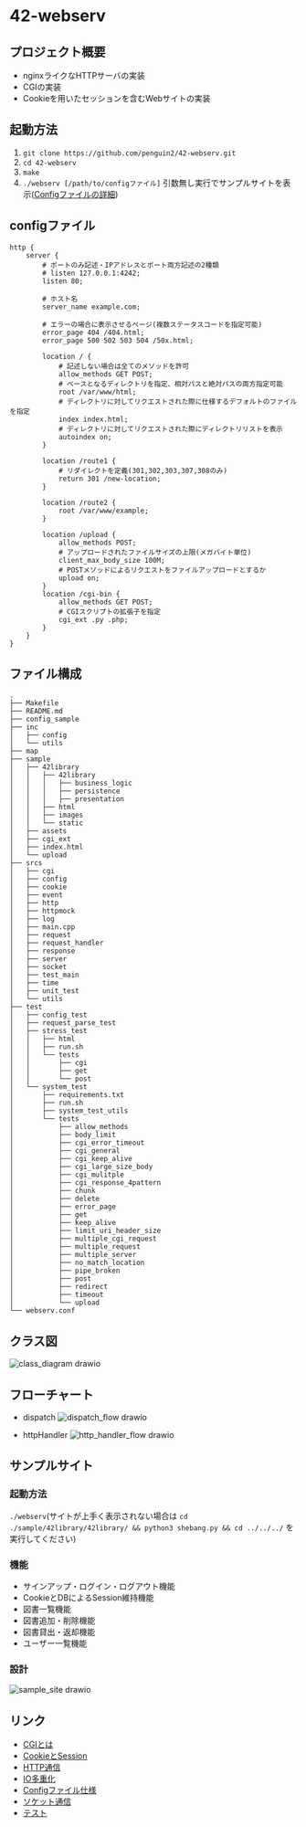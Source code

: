 # 42-webserv

## プロジェクト概要
* nginxライクなHTTPサーバの実装
* CGIの実装
* Cookieを用いたセッションを含むWebサイトの実装

## 起動方法
1. `git clone https://github.com/penguin2/42-webserv.git`
2. `cd 42-webserv`
3. `make`
4. `./webserv [/path/to/configファイル]` 引数無し実行でサンプルサイトを表示([Configファイルの詳細](https://github.com/penguin2/42-webserv/wiki/Webserv-config))

## configファイル
```
http {
    server {
        # ポートのみ記述・IPアドレスとポート両方記述の2種類
        # listen 127.0.0.1:4242;
        listen 80;

        # ホスト名
        server_name example.com;

        # エラーの場合に表示させるページ(複数ステータスコードを指定可能)
        error_page 404 /404.html;
        error_page 500 502 503 504 /50x.html;

        location / {
            # 記述しない場合は全てのメソッドを許可
            allow_methods GET POST;
            # ベースとなるディレクトリを指定、相対パスと絶対パスの両方指定可能
            root /var/www/html;
            # ディレクトリに対してリクエストされた際に仕様するデフォルトのファイルを指定
            index index.html;
            # ディレクトリに対してリクエストされた際にディレクトリリストを表示
            autoindex on;
        }

        location /route1 {
            # リダイレクトを定義(301,302,303,307,308のみ)
            return 301 /new-location;
        }

        location /route2 {
            root /var/www/example;
        }

        location /upload {
            allow_methods POST;
            # アップロードされたファイルサイズの上限(メガバイト単位)
            client_max_body_size 100M;
            # POSTメソッドによるリクエストをファイルアップロードとするか
            upload on;
        }
        location /cgi-bin {
            allow_methods GET POST;
            # CGIスクリプトの拡張子を指定
            cgi_ext .py .php;
        }
    }
}
```

## ファイル構成
```
.
├── Makefile
├── README.md
├── config_sample
├── inc
│   ├── config
│   └── utils
├── map
├── sample
│   ├── 42library
│   │   ├── 42library
│   │   │   ├── business_logic
│   │   │   ├── persistence
│   │   │   ├── presentation
│   │   ├── html
│   │   ├── images
│   │   └── static
│   ├── assets
│   ├── cgi_ext
│   ├── index.html
│   └── upload
├── srcs
│   ├── cgi
│   ├── config
│   ├── cookie
│   ├── event
│   ├── http
│   ├── httpmock
│   ├── log
│   ├── main.cpp
│   ├── request
│   ├── request_handler
│   ├── response
│   ├── server
│   ├── socket
│   ├── test_main
│   ├── time
│   ├── unit_test
│   └── utils
├── test
│   ├── config_test
│   ├── request_parse_test
│   ├── stress_test
│   │   ├── html
│   │   ├── run.sh
│   │   └── tests
│   │       ├── cgi
│   │       ├── get
│   │       └── post
│   └── system_test
│       ├── requirements.txt
│       ├── run.sh
│       ├── system_test_utils
│       └── tests
│           ├── allow_methods
│           ├── body_limit
│           ├── cgi_error_timeout
│           ├── cgi_general
│           ├── cgi_keep_alive
│           ├── cgi_large_size_body
│           ├── cgi_mulitple
│           ├── cgi_response_4pattern
│           ├── chunk
│           ├── delete
│           ├── error_page
│           ├── get
│           ├── keep_alive
│           ├── limit_uri_header_size
│           ├── multiple_cgi_request
│           ├── multiple_request
│           ├── multiple_server
│           ├── no_match_location
│           ├── pipe_broken
│           ├── post
│           ├── redirect
│           ├── timeout
│           └── upload
└── webserv.conf
```


## クラス図
![class_diagram drawio](https://github.com/penguin2/42-webserv/assets/110877359/6ec2d5fd-b2ee-4a07-85d0-a645cf8dfba0)

## フローチャート
* dispatch
![dispatch_flow drawio](https://github.com/penguin2/42-webserv/assets/110877359/a914b394-72ac-4c84-999e-9f6a40222353)

* httpHandler
![http_handler_flow drawio](https://github.com/penguin2/42-webserv/assets/110877359/870900a1-b4b6-4581-a4a6-ae400482fe7d)

## サンプルサイト
### 起動方法
`./webserv`(サイトが上手く表示されない場合は `cd ./sample/42library/42library/ && python3 shebang.py && cd ../../../` を実行してください)

### 機能
* サインアップ・ログイン・ログアウト機能
* CookieとDBによるSession維持機能
* 図書一覧機能
* 図書追加・削除機能
* 図書貸出・返却機能
* ユーザー一覧機能

### 設計
![sample_site drawio](https://github.com/penguin2/42-webserv/assets/110877359/886862e7-afda-49e5-b9e3-5f08e537ce3a)


## リンク
* [CGIとは](https://github.com/penguin2/42-webserv/wiki/CGI)
* [CookieとSession](https://github.com/penguin2/42-webserv/wiki/Cookie%EF%BC%86Session)
* [HTTP通信](https://github.com/penguin2/42-webserv/wiki/HTTP%E9%80%9A%E4%BF%A1)
* [IO多重化](https://github.com/penguin2/42-webserv/wiki/IO%E5%A4%9A%E9%87%8D%E5%8C%96)
* [Configファイル仕様](https://github.com/penguin2/42-webserv/wiki/Webserv-config)
* [ソケット通信](https://github.com/penguin2/42-webserv/wiki/Socket%E9%80%9A%E4%BF%A1)
* [テスト](https://github.com/penguin2/42-webserv/wiki/%E3%83%86%E3%82%B9%E3%83%88)
